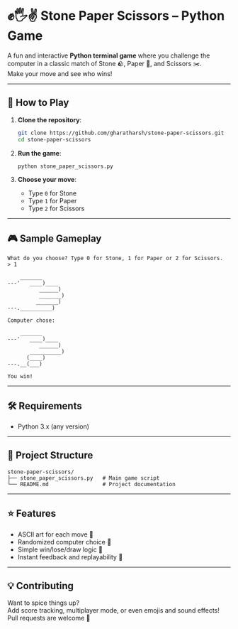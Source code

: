 # ✊🖐✌️ Stone Paper Scissors – Python Game

A fun and interactive **Python terminal game** where you challenge the computer in a classic match of Stone 🪨, Paper 📄, and Scissors ✂️.  
Make your move and see who wins!

---

## 🚀 How to Play

1. **Clone the repository**:
   ```bash
   git clone https://github.com/gharatharsh/stone-paper-scissors.git
   cd stone-paper-scissors
   ```

2. **Run the game**:
   ```bash
   python stone_paper_scissors.py
   ```

3. **Choose your move**:
   - Type `0` for Stone  
   - Type `1` for Paper  
   - Type `2` for Scissors  

---

## 🎮 Sample Gameplay

```
What do you choose? Type 0 for Stone, 1 for Paper or 2 for Scissors.
> 1

    _______
---'   ____)____
          ______)
          _______)
         _______)
---.__________)

Computer chose:

    _______
---'   ____)____
          ______)
       __________)
      (____)
---.__(___)

You win!
```

---

## 🛠️ Requirements

- Python 3.x (any version)

---

## 📂 Project Structure

```
stone-paper-scissors/
├── stone_paper_scissors.py   # Main game script
└── README.md                 # Project documentation
```

---

## ⭐ Features

- ASCII art for each move 🎨  
- Randomized computer choice 🤖  
- Simple win/lose/draw logic 🧠  
- Instant feedback and replayability 🔁  

---

## 💡 Contributing

Want to spice things up?  
Add score tracking, multiplayer mode, or even emojis and sound effects!  
Pull requests are welcome 🤝

